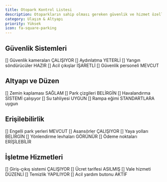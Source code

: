 ```yaml
---
title: Otopark Kontrol Listesi
description: Otoparkların sahip olması gereken güvenlik ve hizmet özellikleri
category: Ulaşım & Altyapı
priority: Yüksek
icon: fa-square-parking
---
```


## Güvenlik Sistemleri

[] Güvenlik kameraları ÇALIŞIYOR
[] Aydınlatma YETERLİ
[] Yangın söndürücüler HAZIR
[] Acil çıkışlar İŞARETLİ
[] Güvenlik personeli MEVCUT

## Altyapı ve Düzen

[] Zemin kaplaması SAĞLAM
[] Park çizgileri BELİRGİN
[] Havalandırma SİSTEMİ çalışıyor
[] Su tahliyesi UYGUN
[] Rampa eğimi STANDARTLARA uygun

## Erişilebilirlik

[] Engelli park yerleri MEVCUT
[] Asansörler ÇALIŞIYOR
[] Yaya yolları BELİRGİN
[] Yönlendirme levhaları GÖRÜNÜR
[] Ödeme noktaları ERİŞİLEBİLİR

## İşletme Hizmetleri

[] Giriş-çıkış sistemi ÇALIŞIYOR
[] Ücret tarifesi ASILMIŞ
[] Vale hizmeti DÜZENLİ
[] Temizlik YAPILIYOR
[] Acil yardım butonu AKTİF
